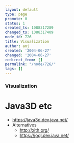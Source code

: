 ```yaml
---
layout: default
type: page
promote: 0
status: 1
created_ts: 1088317289
changed_ts: 1088317409
node_id: 726
title: Visualization
author: anj
created: '2004-06-27'
changed: '2004-06-27'
redirect_from: []
permalink: "/node/726/"
tags: []
---
```

### Visualization

# Java3D etc
* <https://java3d.dev.java.net/>
* Alternatives
    * <http://xith.org/>
    * <https://jogl.dev.java.net/>
